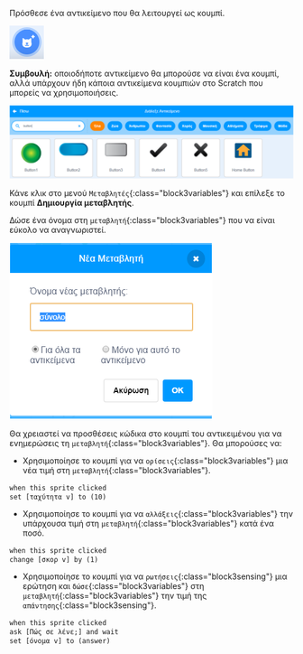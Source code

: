 Πρόσθεσε ένα αντικείμενο που θα λειτουργεί ως κουμπί.

![](images/add-sprite.png)

**Συμβουλή:** οποιοδήποτε αντικείμενο θα μπορούσε να είναι ένα κουμπί, αλλά υπάρχουν ήδη κάποια αντικείμενα κουμπιών στο Scratch που μπορείς να χρησιμοποιήσεις.

![](images/button-sprites.png)

Κάνε κλικ στο μενού `Μεταβλητές`{:class="block3variables"} και επίλεξε το κουμπί **Δημιουργία μεταβλητής**.

Δώσε ένα όνομα στη `μεταβλητή`{:class="block3variables"} που να είναι εύκολο να αναγνωριστεί.

![](images/name-variable.png)

Θα χρειαστεί να προσθέσεις κώδικα στο κουμπί του αντικειμένου για να ενημερώσεις τη `μεταβλητή`{:class="block3variables"}. Θα μπορούσες να:

+ Χρησιμοποίησε το κουμπί για να `ορίσεις`{:class="block3variables"} μια νέα τιμή στη `μεταβλητή`{:class="block3variables"}.

```blocks3
when this sprite clicked
set [ταχύτητα v] to (10)
```

+ Χρησιμοποίησε το κουμπί για να `αλλάξεις`{:class="block3variables"} την υπάρχουσα τιμή στη `μεταβλητή`{:class="block3variables"} κατά ένα ποσό.

```blocks3
when this sprite clicked
change [σκορ v] by (1)
```

+ Χρησιμοποίησε το κουμπί για να `ρωτήσεις`{:class="block3sensing"} μια ερώτηση και `δώσε`{:class="block3variables"} στη `μεταβλητή`{:class="block3variables"} την τιμή της `απάντησης`{:class="block3sensing"}.

```blocks3
when this sprite clicked
ask [Πώς σε λένε;] and wait 
set [όνομα v] to (answer)
```

